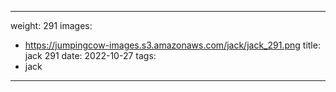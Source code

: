 
---
weight: 291
images:
- https://jumpingcow-images.s3.amazonaws.com/jack/jack_291.png
title: jack 291
date: 2022-10-27
tags:
- jack
---
